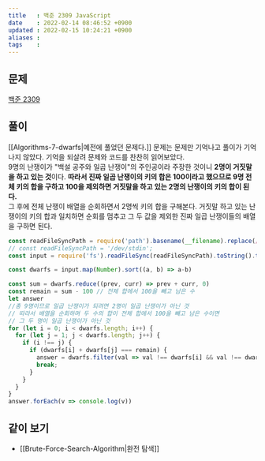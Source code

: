 ```yaml
---
title   : 백준 2309 JavaScript 
date    : 2022-02-14 08:46:52 +0900
updated : 2022-02-15 10:24:21 +0900
aliases : 
tags    : 
---
```

## 문제
[백준 2309](https://www.acmicpc.net/problem/2309)

## 풀이
[[Algorithms-7-dwarfs|예전에 풀었던 문제다.]] 문제는 문제만 기억나고 풀이가 기억나지 않았다.  기억을 되살려 문제와 코드를 찬찬히 읽어보았다.   
9명의 난쟁이가 "백설 공주와 일곱 난쟁이"의 주인공이라 주장한 것이니 **2명이 거짓말을 하고 있는 것**이다. **따라서 진짜 일곱 난쟁이의 키의 합은 100이라고 했으므로 9명 전체 키의 합을 구하고 100을 제외하면 거짓말을 하고 있는 2명의 난쟁이의 키의 합이 된다.**    
그 후에 전체 난쟁이 배열을 순회하면서 2명씩 키의 합을 구해본다. 거짓말 하고 있는 난쟁이의 키의 합과 일치하면 순회를 멈추고 그 두 값을 제외한 진짜 일곱 난쟁이들의 배열을 구하면 된다.  
```javascript
const readFileSyncPath = require('path').basename(__filename).replace(/js$/, 'txt')
// const readFileSyncPath = '/dev/stdin';
const input = require('fs').readFileSync(readFileSyncPath).toString().trim().split("\n")

const dwarfs = input.map(Number).sort((a, b) => a-b)

const sum = dwarfs.reduce((prev, curr) => prev + curr, 0)
const remain = sum - 100 // 전체 합에서 100을 빼고 남은 수
let answer 
//총 9명이므로 일곱 난쟁이가 되려면 2명이 일곱 난쟁이가 아닌 것 
// 따라서 배열을 순회하며 두 수의 합이 전체 합에서 100을 빼고 남은 수이면 
// 그 두 명이 일곱 난쟁이가 아닌 것 
for (let i = 0; i < dwarfs.length; i++) {
  for (let j = 1; j < dwarfs.length; j++) {
    if (i !== j) {
      if (dwarfs[i] + dwarfs[j] === remain) {
        answer = dwarfs.filter(val => val !== dwarfs[i] && val !== dwarfs[j])
        break;
      }
    }
  }
}
answer.forEach(v => console.log(v))
```

## 같이 보기
- [[Brute-Force-Search-Algorithm|완전 탐색]]
